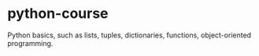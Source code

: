 # python-course
Python basics, such as lists, tuples, dictionaries, functions, object-oriented programming.
